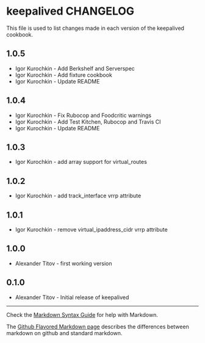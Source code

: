 keepalived CHANGELOG
====================

This file is used to list changes made in each version of the keepalived cookbook.

1.0.5
-----
- Igor Kurochkin - Add Berkshelf and Serverspec
- Igor Kurochkin - Add fixture cookbook
- Igor Kurochkin - Update README

1.0.4
-----
- Igor Kurochkin - Fix Rubocop and Foodcritic warnings
- Igor Kurochkin - Add Test Kitchen, Rubocop and Travis CI
- Igor Kurochkin - Update README

1.0.3
-----
- Igor Kurochkin - add array support for virtual_routes

1.0.2
-----
- Igor Kurochkin - add track_interface vrrp attribute

1.0.1
-----
- Igor Kurochkin - remove virtual_ipaddress_cidr vrrp attribute

1.0.0
-----
- Alexander Titov - first working version

0.1.0
-----
- Alexander Titov - Initial release of keepalived

- - -
Check the [Markdown Syntax Guide](http://daringfireball.net/projects/markdown/syntax) for help with Markdown.

The [Github Flavored Markdown page](http://github.github.com/github-flavored-markdown/) describes the differences between markdown on github and standard markdown.
